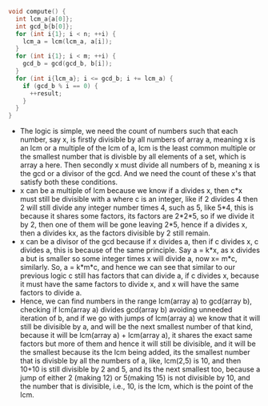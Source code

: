 ```cpp
void compute() {
  int lcm_a{a[0]};
  int gcd_b{b[0]};
  for (int i{1}; i < n; ++i) {
    lcm_a = lcm(lcm_a, a[i]);
  }
  for (int i{1}; i < m; ++i) {
    gcd_b = gcd(gcd_b, b[i]);
  }
  for (int i{lcm_a}; i <= gcd_b; i += lcm_a) {
    if (gcd_b % i == 0) {
      ++result;
    }
  }
}
```
- The logic is simple, we need the count of numbers such that each number, say x, is firstly divisible by all numbers of array a, meaning x is an lcm or a multiple of the lcm of a, lcm is the least common multiple or the smallest number that is divisble by all elements of a set, which is array a here. Then secondly x must divide all numbers of b, meaning x is the gcd or a divisor of the gcd. And we need the count of these x's that satisfy both these conditions. 
- x can be a multiple of lcm because we know if a divides x, then c\*x must still be divisible with a where c is an integer, like if 2 divides 4 then 2 will still divide any integer number times 4, such as 5, like 5*4, this is because it shares some factors, its factors are 2\*2\*5, so if we divide it by 2, then one of them will be gone leaving 2\*5, hence if a divides x, then a divides kx, as the factors divisible by 2 still remain.
- x can be a divisor of the gcd because if x divides a, then if c divides x, c divides a, this is because of the same principle. Say a = k\*x, as x divides a but is smaller so some integer times x will divide a, now x= m\*c, similarly. So, a = k\*m\*c, and hence we can see that similar to our previous logic c still has factors that can divide a, if c divides x, because it must have the same factors to divide x, and x will have the same factors to divide a. 
- Hence, we can find numbers in the range lcm(array a) to gcd(array b), checking if lcm(array a) divides gcd(array b) avoiding unneeded iteration of b, and if we go with jumps of lcm(array a) we know that it will still be divisible by a, and will be the next smallest number of that kind, because it will be lcm(array a) + lcm(array a), it shares the exact same factors but more of them and hence it will still be divisible, and it will be the smallest because its the lcm being added, its the smallest number that is divisble by all the numbers of a, like, lcm(2,5) is 10, and then 10+10 is still divisible by 2 and 5, and its the next smallest too, because a jump of either 2 (making 12) or 5(making 15) is not divisible by 10, and the number that is divisible, i.e., 10, is the lcm, which is the point of the lcm.  